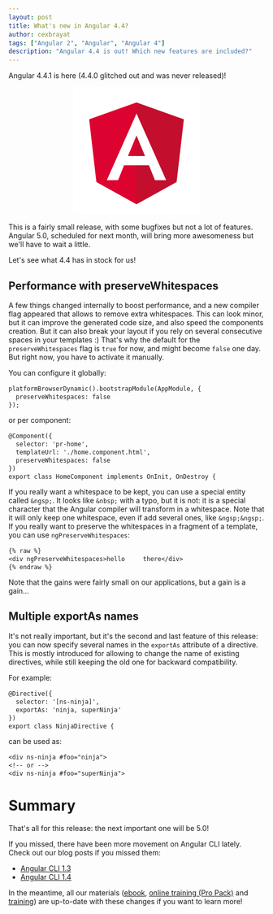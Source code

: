 ```yaml
---
layout: post
title: What's new in Angular 4.4?
author: cexbrayat
tags: ["Angular 2", "Angular", "Angular 4"]
description: "Angular 4.4 is out! Which new features are included?"
---
```


Angular 4.4.1 is here (4.4.0 glitched out and was never released)!

<p style="text-align: center;">
  <a href="https://github.com/angular/angular/blob/master/CHANGELOG.md#441-2017-09-15">
    <img class="img-rounded img-responsive" style="max-width: 100%" src="/assets/images/angular.png" alt="Angular logo" />
  </a>
</p>

This is a fairly small release, with some bugfixes but not a lot of features.
Angular 5.0, scheduled for next month, will bring more awesomeness but we'll have to wait a little.

Let's see what 4.4 has in stock for us!

## Performance with preserveWhitespaces

A few things changed internally to boost performance,
and a new compiler flag appeared that allows to remove extra whitespaces.
This can look minor, but it can improve the generated code size,
and also speed the components creation.
But it can also break your layout if you rely on several consecutive spaces in your templates :)
That's why the default for the `preserveWhitespaces` flag is `true` for now,
and might become `false` one day. But right now, you have to activate it manually.

You can configure it globally:

    platformBrowserDynamic().bootstrapModule(AppModule, {
      preserveWhitespaces: false
    });

or per component:


    @Component({
      selector: 'pr-home',
      templateUrl: './home.component.html',
      preserveWhitespaces: false
    })
    export class HomeComponent implements OnInit, OnDestroy {

If you really want a whitespace to be kept,
you can use a special entity called `&ngsp;`.
It looks like `&nbsp;` with a typo, but it is not:
it is a special character that the Angular compiler will transform in a whitespace.
Note that it will only keep one whitespace, even if add several ones, like `&ngsp;&ngsp;`.
If you really want to preserve the whitespaces in a fragment of a template,
you can use `ngPreserveWhitespaces`:

    {% raw %}
    <div ngPreserveWhitespaces>hello     there</div>
    {% endraw %}

Note that the gains were fairly small on our applications,
but a gain is a gain...

## Multiple exportAs names

It's not really important, but it's the second and last feature of this release:
you can now specify several names in the `exportAs` attribute of a directive.
This is mostly introduced for allowing to change the name of existing directives,
while still keeping the old one for backward compatibility.

For example:

    @Directive({
      selector: '[ns-ninja]',
      exportAs: 'ninja, superNinja'
    })
    export class NinjaDirective {

can be used as:

    <div ns-ninja #foo="ninja">
    <!-- or -->
    <div ns-ninja #foo="superNinja">

# Summary

That's all for this release: the next important one will be 5.0!

If you missed, there have been more movement on Angular CLI lately.
Check out our blog posts if you missed them:

- [Angular CLI 1.3](/2017/08/10/angular-cli-1.3/)
- [Angular CLI 1.4](/2017/09/14/angular-cli-1.4/)

In the meantime, all our materials ([ebook](https://books.ninja-squad.com/angular), [online training (Pro Pack)](https://angular-exercises.ninja-squad.com/) and [training](http://ninja-squad.com/training/angular)) are up-to-date with these changes if you want to learn more!
